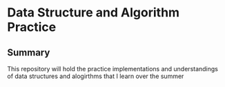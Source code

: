 # Data Structure and Algorithm Practice


## Summary
This repository will hold the practice implementations and understandings of data structures and alogirthms that I learn over the summer
